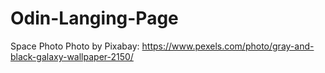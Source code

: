 # Odin-Langing-Page

Space Photo Photo by Pixabay: https://www.pexels.com/photo/gray-and-black-galaxy-wallpaper-2150/
